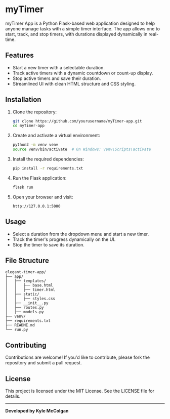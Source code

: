 # myTimer

myTimer App is a Python Flask-based web application designed to help anyone manage tasks with a simple timer interface. The app allows one to start, track, and stop timers, with durations displayed dynamically in real-time.

## Features

- Start a new timer with a selectable duration.
- Track active timers with a dynamic countdown or count-up display.
- Stop active timers and save their duration.
- Streamlined UI with clean HTML structure and CSS styling.

## Installation

1. Clone the repository:

   ```bash
   git clone https://github.com/yourusername/myTimer-app.git
   cd myTimer-app
   ```

2. Create and activate a virtual environment:

   ```bash
   python3 -m venv venv
   source venv/bin/activate  # On Windows: venv\Scripts\activate
   ```

3. Install the required dependencies:

   ```bash
   pip install -r requirements.txt
   ```

4. Run the Flask application:

   ```bash
   flask run
   ```

5. Open your browser and visit:

   ```
   http://127.0.0.1:5000
   ```

## Usage

- Select a duration from the dropdown menu and start a new timer.
- Track the timer's progress dynamically on the UI.
- Stop the timer to save its duration.

## File Structure

```
elegant-timer-app/
├── app/
│   ├── templates/
│   │   ├── base.html
│   │   ├── timer.html
│   ├── static/
│   │   ├── styles.css
│   ├── __init__.py
│   ├── routes.py
│   ├── models.py
├── venv/
├── requirements.txt
├── README.md
└── run.py
```

## Contributing

Contributions are welcome! If you'd like to contribute, please fork the repository and submit a pull request.

## License

This project is licensed under the MIT License. See the LICENSE file for details.

---

**Developed by Kyle McColgan**

